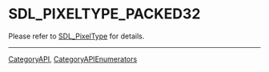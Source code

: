 # SDL_PIXELTYPE_PACKED32

Please refer to [SDL_PixelType](SDL_PixelType) for details.

----
[CategoryAPI](CategoryAPI), [CategoryAPIEnumerators](CategoryAPIEnumerators)

